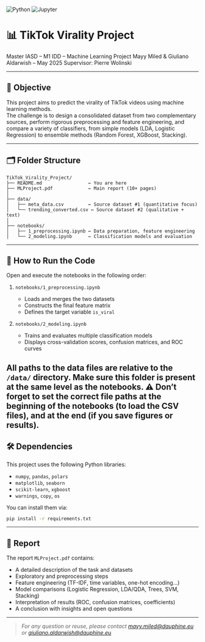 ![Python](https://img.shields.io/badge/Python-3.9%2B-blue)
![Jupyter](https://img.shields.io/badge/Notebook-Jupyter-orange)

# 📊 TikTok Virality Project
Master IASD – M1 IDD – Machine Learning Project
Mayy Miled & Giuliano Aldarwish – May 2025
Supervisor: Pierre Wolinski

---

## 🧠 Objective

This project aims to predict the virality of TikTok videos using machine learning methods.  
The challenge is to design a consolidated dataset from two complementary sources, perform rigorous preprocessing and feature engineering, and compare a variety of classifiers, from simple models (LDA, Logistic Regression) to ensemble methods (Random Forest, XGBoost, Stacking).

---

## 🗂️ Folder Structure

```
TikTok_Virality_Project/
├── README.md                 ← You are here
├── MLProject.pdf             ← Main report (10+ pages)
│
├── data/
│   ├── meta_data.csv         ← Source dataset #1 (quantitative focus)
│   └── trending_converted.csv ← Source dataset #2 (qualitative + text)
│
├── notebooks/
│   ├── 1_preprocessing.ipynb ← Data preparation, feature engineering
│   └── 2_modeling.ipynb      ← Classification models and evaluation
```

---

## 🚀 How to Run the Code

Open and execute the notebooks in the following order:

1. `notebooks/1_preprocessing.ipynb`  
   - Loads and merges the two datasets
   - Constructs the final feature matrix
   - Defines the target variable `is_viral`

2. `notebooks/2_modeling.ipynb`  
   - Trains and evaluates multiple classification models
   - Displays cross-validation scores, confusion matrices, and ROC curves

All paths to the data files are relative to the `/data/` directory. Make sure this folder is present at the same level as the notebooks.
⚠️ Don’t forget to set the correct file paths at the beginning of the notebooks (to load the CSV files),
and at the end (if you save figures or results).
---

## 🛠️ Dependencies

This project uses the following Python libraries:

- `numpy`, `pandas`, `polars`
- `matplotlib`, `seaborn`
- `scikit-learn`, `xgboost`
- `warnings`, `copy`, `os`

You can install them via:

```bash
pip install -r requirements.txt
```

---

## 📄 Report

The report `MLProject.pdf` contains:

- A detailed description of the task and datasets
- Exploratory and preprocessing steps
- Feature engineering (TF-IDF, time variables, one-hot encoding...)
- Model comparisons (Logistic Regression, LDA/QDA, Trees, SVM, Stacking)
- Interpretation of results (ROC, confusion matrices, coefficients)
- A conclusion with insights and open questions

---

> *For any question or reuse, please contact mayy.miled@dauphine.eu or giuliano.aldarwish@dauphine.eu*
